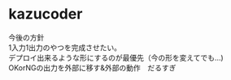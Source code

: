# kazucoder

今後の方針   
1入力1出力のやつを完成させたい。    
デプロイ出来るような形にするのが最優先（今の形を変えてでも…)     
OKorNGの出力を外部に移す&外部の動作　だるすぎ
